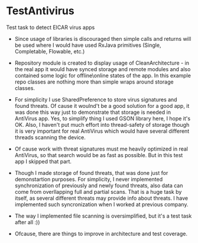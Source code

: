 # TestAntivirus
Test task to detect EICAR virus apps

* Since usage of libraries is discouraged then simple calls and returns will be used where I would have used RxJava primitives (Single, Completable, Flowable, etc.)

* Repository module is created to display usage of CleanArchitecture - in the real app it would have synced storage and remote modules and also contained some logic for offline\online states of the app. In this example repo classes are nothing more than simple wraps around storage classes.

* For simplicity I use SharedPreference to store virus signatures and found threats. Of cause it woulnd't be a good solution for a good app, it was done this way just to demonstrate that storage is needed in AntiVirus app. Yes, to simplify thing I used GSON library here, I hope it's OK. Also, I haven't put much effort into thread-safety of storage though it is very important for real AntiVirus which would have several different threads scanning the device.
* Of cause work with threat signatures must me heavily optimized in real AntiVirus, so that search would be as fast as possible. But in this test app I skipped that part.
* Though I made storage of found threats, that was done just for demonstartion purposes. For simplicity, I never implemented synchronization of previously and newly found threats, also data can come from overllapping full and partial scans. That is a huge task by itself, as several different threats may provide info about threats. I have implemented such syncronization when I worked at previous company.
* The way I implemented file scanning is oversimplified, but it's a test task after all :))
* Ofcause, there are things to improve in architecture and test coverage.

